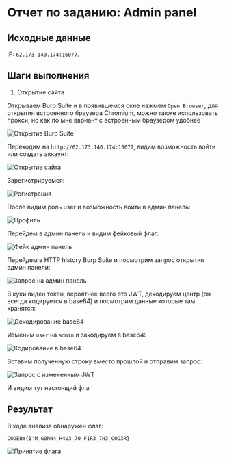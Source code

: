 # Отчет по заданию: Admin panel

## Исходные данные
IP: `62.173.140.174:16077`.

## Шаги выполнения
1. Открытие сайта

Открываем Burp Suite и в появившемся окне нажмем `Open Browser`, для открытия встроенного браузера Chromium, можно также использовать прокси, но как по мне вариант с встроенным браузером удобнее

![Открытие Burp Suite](images/screen13.png)

Переходим на `http://62.173.140.174:16077`, видим возможность войти или создать аккаунт:

![Открытие сайта](images/screen38.png)

Зарегистрируемся:

![Регистрация](images/screen39.png)

После видим роль user и возможность войти в админ панель:

![Профиль](images/screen40.png)

Перейдем в админ панель и видим фейковый флаг:

![Фейк админ панель](images/screen41.png)

Перейдем в HTTP history Burp Suite и посмотрим запрос открытия админ панели:

![Запрос на админ панель](images/screen42.png)

В куки виден токен, вероятнее всего это JWT, декодируем центр (он всегда кодируется в base64) и посмотрим данные которые там хранятся:

![Декодирование base64](images/screen43.png)

Изменим `user` на `admin` и закодируем в base64:

![Кодирование в base64](images/screen44.png)

Вставим полученную строку вместо прошлой и отправим запрос:

![Запрос с измененным JWT](images/screen45.png)

И видим тут настоящий флаг

## Результат

В ходе анализа обнаружен флаг:

`CODEBY{I'M_G0NN4_H4V3_70_F1R3_7H3_C0D3R}`

![Принятие флага](images/screen52.png)
